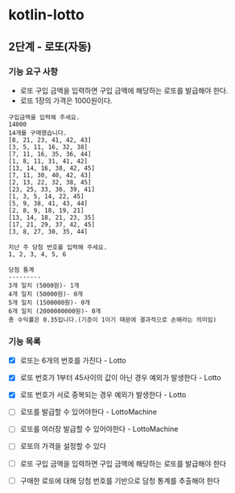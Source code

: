 # kotlin-lotto

## 2단계 - 로또(자동)

### 기능 요구 사항
- 로또 구입 금액을 입력하면 구입 금액에 해당하는 로또를 발급해야 한다.
- 로또 1장의 가격은 1000원이다.

```
구입금액을 입력해 주세요.
14000
14개를 구매했습니다.
[8, 21, 23, 41, 42, 43]
[3, 5, 11, 16, 32, 38]
[7, 11, 16, 35, 36, 44]
[1, 8, 11, 31, 41, 42]
[13, 14, 16, 38, 42, 45]
[7, 11, 30, 40, 42, 43]
[2, 13, 22, 32, 38, 45]
[23, 25, 33, 36, 39, 41]
[1, 3, 5, 14, 22, 45]
[5, 9, 38, 41, 43, 44]
[2, 8, 9, 18, 19, 21]
[13, 14, 18, 21, 23, 35]
[17, 21, 29, 37, 42, 45]
[3, 8, 27, 30, 35, 44]

지난 주 당첨 번호를 입력해 주세요.
1, 2, 3, 4, 5, 6

당첨 통계
---------
3개 일치 (5000원)- 1개
4개 일치 (50000원)- 0개
5개 일치 (1500000원)- 0개
6개 일치 (2000000000원)- 0개
총 수익률은 0.35입니다.(기준이 1이기 때문에 결과적으로 손해라는 의미임)
```

### 기능 목록
- [x] 로또는 6개의 번호를 가진다 - Lotto
- [x] 로또 번호가 1부터 45사이의 값이 아닌 경우 예외가 발생한다 - Lotto
- [x] 로또 번호가 서로 중복되는 경우 예외가 발생한다 - Lotto
- [ ] 로또를 발급할 수 있어야한다 - LottoMachine
- [ ] 로또를 여러장 발급할 수 있어야한다 - LottoMachine
- [ ] 로또의 가격을 설정할 수 있다
- [ ] 로또 구입 금액을 입력하면 구입 금액에 해당하는 로또를 발급해야 한다
- [ ] 구매한 로또에 대해 당첨 번호를 기반으로 담청 통계를 추출해야 한다

